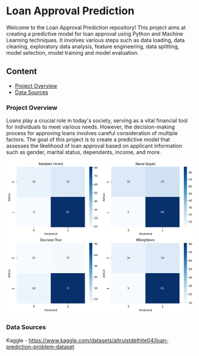 # Loan Approval Prediction
Welcome to the Loan Approval Prediction repository! This project aims at creating a predictive model for loan approval using Python and Machine Learning techniques. It involves various steps such as data loading, data cleaning, exploratory data analysis, feature engineering, data splitting, model selection, model training and model evaluation.

## Content

- [Project Overview](#project-overview)
- [Data Sources](#data-sources)

### Project Overview

Loans play a crucial role in today's society, serving as a vital financial tool for individuals to meet various needs. However, the decision-making process for approving loans involves careful consideration of multiple factors. The goal of this project is to create a predictive model that assesses the likelihood of loan approval based on applicant information such as gender, marital status, dependents, income, and more.

![confusion_matrix](https://github.com/whyprerna/LoanApprovalPrediction/blob/main/confusion_matrix.png)

### Data Sources

Kaggle - https://www.kaggle.com/datasets/altruistdelhite04/loan-prediction-problem-dataset





